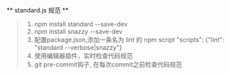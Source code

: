 **  standard.js 规范 **
>
> 1. npm install standard --save-dev
> 2. npm install snazzy --save-dev
> 3. 配置package.json,添加一条名为 lint 的 npm script "scripts":
>    {"lint": "standard --verbose|snazzy"}
> 4. 使用编辑器插件，实时检查代码规范
> 5. git pre-commit钩子, 在每次commit之前检查代码规范
